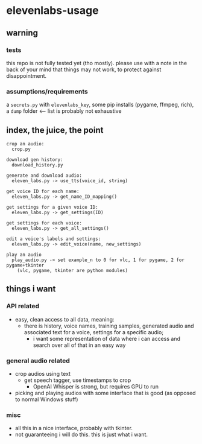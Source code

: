 # elevenlabs-usage

## warning
### tests
this repo is not fully tested yet (tho mostly). please use with a note in the back of your mind that things may not work, to protect against disappointment.
### assumptions/requirements
a `secrets.py` with `elevenlabs_key`, some pip installs (pygame, ffmpeg, rich), a `dump` folder  <-- list is probably not exhaustive

## index, the juice, the point
```
crop an audio:
  crop.py

download gen history:
  download_history.py

generate and download audio:
  eleven_labs.py -> use_tts(voice_id, string)

get voice ID for each name:
  eleven_labs.py -> get_name_ID_mapping()

get settings for a given voice ID:
  eleven_labs.py -> get_settings(ID)

get settings for each voice:
  eleven_labs.py -> get_all_settings()

edit a voice's labels and settings:
  eleven_labs.py -> edit_voice(name, new_settings)

play an audio
  play_audio.py -> set example_n to 0 for vlc, 1 for pygame, 2 for pygame+tkinter
    (vlc, pygame, tkinter are python modules)
```

## things i want

### API related
- easy, clean access to all data, meaning:
  + there is history, voice names, training samples, generated audio and associated text for a voice, settings for a specific audio;
    - i want some representation of data where i can access and search over all of that in an easy way

### general audio related
- crop audios using text
  + get speech tagger, use timestamps to crop
    - OpenAI Whisper is strong, but requires GPU to run
- picking and playing audios with some interface that is good  (as opposed to normal Windows stuff)

### misc
- all this in a nice interface, probably with tkinter.
- not guaranteeing i will do this. this is just what i want.
